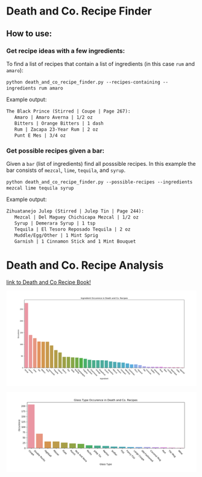 # Death and Co. Recipe Finder
## How to use:

### Get recipe ideas with a few ingredients:
To find a list of recipes that contain a list of ingredients (in this case `rum` and `amaro`):

```
python death_and_co_recipe_finder.py --recipes-containing --ingredients rum amaro
```

Example output:
```
The Black Prince (Stirred | Coupe | Page 267):
   Amaro | Amaro Averna | 1/2 oz
   Bitters | Orange Bitters | 1 dash
   Rum | Zacapa 23-Year Rum | 2 oz
   Punt E Mes | 3/4 oz

```

### Get possible recipes given a bar:
Given a `bar` (list of ingredients) find all posssible recipes. In this example the bar consists of `mezcal`, `lime`, `tequila`, and `syrup`.

```
python death_and_co_recipe_finder.py --possible-recipes --ingredients mezcal lime tequila syrup
```
Example output:
```
Zihuatanejo Julep (Stirred | Julep Tin | Page 244):
   Mezcal | Del Maguey Chichicapa Mezcal | 1/2 oz
   Syrup | Demerara Syrup | 1 tsp
   Tequila | El Tesoro Reposado Tequila | 2 oz
   Muddle/Egg/Other | 1 Mint Sprig
   Garnish | 1 Cinnamon Stick and 1 Mint Bouquet

```

# Death and Co. Recipe Analysis

[link to Death and Co Recipe Book!](https://www.deathandcompany.com/)


![GitHub Logo](/plots/ingredient_occurences.png)

![GitHub Logo](/plots/glass_occurences.png)
